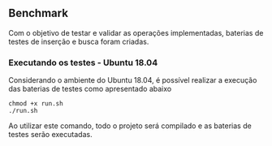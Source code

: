 ## Benchmark

Com o objetivo de testar e validar as operações implementadas, baterias de testes de inserção e busca foram criadas.

### Executando os testes - Ubuntu 18.04

Considerando o ambiente do Ubuntu 18.04, é possível realizar a execução das baterias de testes como apresentado abaixo

```shell
chmod +x run.sh
./run.sh
```

Ao utilizar este comando, todo o projeto será compilado e as baterias de testes serão executadas.
